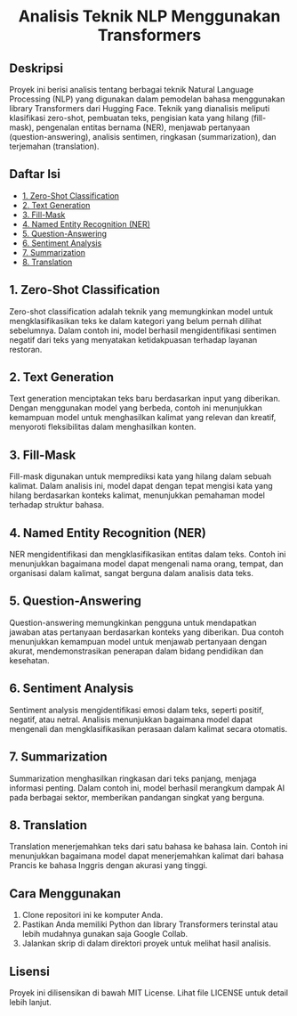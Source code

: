 <div align="center">

# Analisis Teknik NLP Menggunakan Transformers

</div>

## Deskripsi
Proyek ini berisi analisis tentang berbagai teknik Natural Language Processing (NLP) yang digunakan dalam pemodelan bahasa menggunakan library Transformers dari Hugging Face. Teknik yang dianalisis meliputi klasifikasi zero-shot, pembuatan teks, pengisian kata yang hilang (fill-mask), pengenalan entitas bernama (NER), menjawab pertanyaan (question-answering), analisis sentimen, ringkasan (summarization), dan terjemahan (translation).

## Daftar Isi
- [1. Zero-Shot Classification](#zero-shot-classification)
- [2. Text Generation](#text-generation)
- [3. Fill-Mask](#fill-mask)
- [4. Named Entity Recognition (NER)](#named-entity-recognition-ner)
- [5. Question-Answering](#question-answering)
- [6. Sentiment Analysis](#sentiment-analysis)
- [7. Summarization](#summarization)
- [8. Translation](#translation)

## 1. Zero-Shot Classification
Zero-shot classification adalah teknik yang memungkinkan model untuk mengklasifikasikan teks ke dalam kategori yang belum pernah dilihat sebelumnya. Dalam contoh ini, model berhasil mengidentifikasi sentimen negatif dari teks yang menyatakan ketidakpuasan terhadap layanan restoran.

## 2. Text Generation
Text generation menciptakan teks baru berdasarkan input yang diberikan. Dengan menggunakan model yang berbeda, contoh ini menunjukkan kemampuan model untuk menghasilkan kalimat yang relevan dan kreatif, menyoroti fleksibilitas dalam menghasilkan konten.

## 3. Fill-Mask
Fill-mask digunakan untuk memprediksi kata yang hilang dalam sebuah kalimat. Dalam analisis ini, model dapat dengan tepat mengisi kata yang hilang berdasarkan konteks kalimat, menunjukkan pemahaman model terhadap struktur bahasa.

## 4. Named Entity Recognition (NER)
NER mengidentifikasi dan mengklasifikasikan entitas dalam teks. Contoh ini menunjukkan bagaimana model dapat mengenali nama orang, tempat, dan organisasi dalam kalimat, sangat berguna dalam analisis data teks.

## 5. Question-Answering
Question-answering memungkinkan pengguna untuk mendapatkan jawaban atas pertanyaan berdasarkan konteks yang diberikan. Dua contoh menunjukkan kemampuan model untuk menjawab pertanyaan dengan akurat, mendemonstrasikan penerapan dalam bidang pendidikan dan kesehatan.

## 6. Sentiment Analysis
Sentiment analysis mengidentifikasi emosi dalam teks, seperti positif, negatif, atau netral. Analisis menunjukkan bagaimana model dapat mengenali dan mengklasifikasikan perasaan dalam kalimat secara otomatis.

## 7. Summarization
Summarization menghasilkan ringkasan dari teks panjang, menjaga informasi penting. Dalam contoh ini, model berhasil merangkum dampak AI pada berbagai sektor, memberikan pandangan singkat yang berguna.

## 8. Translation
Translation menerjemahkan teks dari satu bahasa ke bahasa lain. Contoh ini menunjukkan bagaimana model dapat menerjemahkan kalimat dari bahasa Prancis ke bahasa Inggris dengan akurasi yang tinggi.

## Cara Menggunakan
1. Clone repositori ini ke komputer Anda.
2. Pastikan Anda memiliki Python dan library Transformers terinstal atau lebih mudahnya gunakan saja Google Collab.
3. Jalankan skrip di dalam direktori proyek untuk melihat hasil analisis.

## Lisensi
Proyek ini dilisensikan di bawah MIT License. Lihat file LICENSE untuk detail lebih lanjut.
